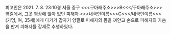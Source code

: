 피고인은 2021. 7. 8. 23:10경 서울 중구 <<<구아래주소>>>B<<</구아래주소>>> 앞길에서, 그곳 평상에 앉아 있던 피해자 <<<내국인이름>>>C<<</내국인이름>>>(가명, 여, 35세)에게 다가가 갑자기 양팔로 피해자의 몸을 껴안고 손으로 피해자의 가슴을 만져 피해자를 강제로 추행하였다.